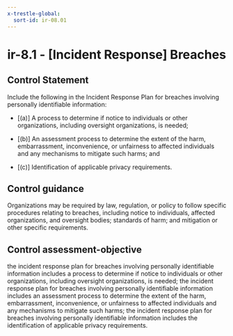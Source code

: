 ```yaml
---
x-trestle-global:
  sort-id: ir-08.01
---
```


# ir-8.1 - \[Incident Response\] Breaches

## Control Statement

Include the following in the Incident Response Plan for breaches involving personally identifiable information:

- \[(a)\] A process to determine if notice to individuals or other organizations, including oversight organizations, is needed;

- \[(b)\] An assessment process to determine the extent of the harm, embarrassment, inconvenience, or unfairness to affected individuals and any mechanisms to mitigate such harms; and

- \[(c)\] Identification of applicable privacy requirements.

## Control guidance

Organizations may be required by law, regulation, or policy to follow specific procedures relating to breaches, including notice to individuals, affected organizations, and oversight bodies; standards of harm; and mitigation or other specific requirements.

## Control assessment-objective

the incident response plan for breaches involving personally identifiable information includes a process to determine if notice to individuals or other organizations, including oversight organizations, is needed;
the incident response plan for breaches involving personally identifiable information includes an assessment process to determine the extent of the harm, embarrassment, inconvenience, or unfairness to affected individuals and any mechanisms to mitigate such harms;
the incident response plan for breaches involving personally identifiable information includes the identification of applicable privacy requirements.
